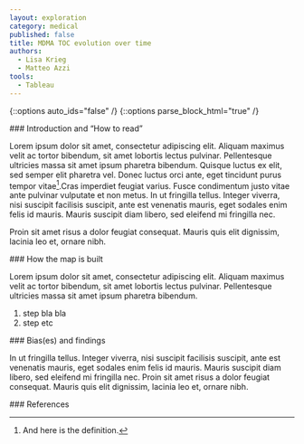 ```yaml
---
layout: exploration
category: medical
published: false
title: MDMA TOC evolution over time
authors:
  - Lisa Krieg
  - Matteo Azzi
tools:
  - Tableau
---
```

{::options auto_ids="false" /}
{::options parse_block_html="true" /}
<div class="intro">
### Introduction and “How to read”

Lorem ipsum dolor sit amet, consectetur adipiscing elit. Aliquam maximus velit ac tortor bibendum, sit amet lobortis lectus pulvinar. Pellentesque ultricies massa sit amet ipsum pharetra bibendum. Quisque luctus ex elit, sed semper elit pharetra vel. Donec luctus orci ante, eget tincidunt purus tempor vitae[^1].Cras imperdiet feugiat varius. Fusce condimentum justo vitae ante pulvinar vulputate et non metus. In ut fringilla tellus. Integer viverra, nisi suscipit facilisis suscipit, ante est venenatis mauris, eget sodales enim felis id mauris. Mauris suscipit diam libero, sed eleifend mi fringilla nec.

Proin sit amet risus a dolor feugiat consequat. Mauris quis elit dignissim, lacinia leo et, ornare nibh.
</div>

<div class="protocol">
### How the map is built

Lorem ipsum dolor sit amet, consectetur adipiscing elit. Aliquam maximus velit ac tortor bibendum, sit amet lobortis lectus pulvinar. Pellentesque ultricies massa sit amet ipsum pharetra bibendum.

1. step bla bla
2. step etc

</div>

<div class="findings">
### Bias(es) and findings

In ut fringilla tellus. Integer viverra, nisi suscipit facilisis suscipit, ante est venenatis mauris, eget sodales enim felis id mauris. Mauris suscipit diam libero, sed eleifend mi fringilla nec. Proin sit amet risus a dolor feugiat consequat. Mauris quis elit dignissim, lacinia leo et, ornare nibh.
</div>

<div class="references">
### References

[^1]: And here is the definition.
</div>